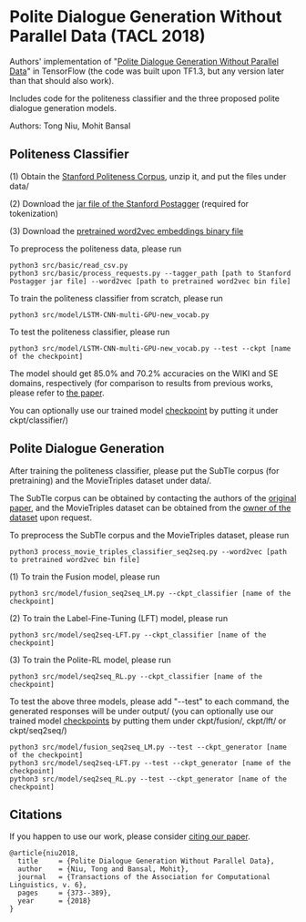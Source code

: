 # Polite Dialogue Generation Without Parallel Data (TACL 2018)

Authors' implementation of "[Polite Dialogue Generation Without Parallel Data](https://arxiv.org/abs/1805.03162)" in TensorFlow (the code was built upon TF1.3, but any version later than that should also work).

Includes code for the politeness classifier and the three proposed polite dialogue generation models.

Authors: Tong Niu, Mohit Bansal

## Politeness Classifier

(1) Obtain the [Stanford Politeness Corpus](http://www.cs.cornell.edu/~cristian/Politeness_files/Stanford_politeness_corpus.zip), unzip it, and put the files under data/

(2) Download the [jar file of the Stanford Postagger](https://nlp.stanford.edu/software/tagger.shtml) (required for tokenization)

(3) Download the [pretrained word2vec embeddings binary file](https://drive.google.com/uc?export=download&confirm=wa0J&id=0B7XkCwpI5KDYNlNUTTlSS21pQmM)

To preprocess the politeness data, please run
```
python3 src/basic/read_csv.py
python3 src/basic/process_requests.py --tagger_path [path to Stanford Postagger jar file] --word2vec [path to pretrained word2vec bin file]
```

To train the politeness classifier from scratch, please run
```
python3 src/model/LSTM-CNN-multi-GPU-new_vocab.py
```

To test the politeness classifier, please run
```
python3 src/model/LSTM-CNN-multi-GPU-new_vocab.py --test --ckpt [name of the checkpoint]
```
The model should get 85.0% and 70.2% accuracies on the WIKI and SE domains, respectively (for comparison to results from previous works, please refer to [the paper](https://arxiv.org/abs/1805.03162). 

You can optionally use our trained model [checkpoint](https://drive.google.com/open?id=1593PqiZFk8O1p7095D-8E6KDvxx6j1qQ) by putting it under ckpt/classifier/)

## Polite Dialogue Generation
After training the politeness classifier, please put the SubTle corpus (for pretraining) and the MovieTriples dataset under data/.

The SubTle corpus can be obtained by contacting the authors of the [original paper](http://www.inesc-id.pt/publications/10062/pdf), 
and the MovieTriples dataset can be obtained from the [owner of the dataset](https://github.com/julianser) upon request.

To preprocess the SubTle corpus and the MovieTriples dataset, please run
```
python3 process_movie_triples_classifier_seq2seq.py --word2vec [path to pretrained word2vec bin file]
```

(1) To train the Fusion model, please run
```
python3 src/model/fusion_seq2seq_LM.py --ckpt_classifier [name of the checkpoint]
```
(2) To train the Label-Fine-Tuning (LFT) model, please run
```
python3 src/model/seq2seq-LFT.py --ckpt_classifier [name of the checkpoint]
```
(3) To train the Polite-RL model, please run
```
python3 src/model/seq2seq_RL.py --ckpt_classifier [name of the checkpoint]
```

To test the above three models, please add "--test" to each command, the generated responses will be under output/ (you can optionally use our trained model [checkpoints](https://drive.google.com/open?id=1593PqiZFk8O1p7095D-8E6KDvxx6j1qQ) by putting them under ckpt/fusion/, ckpt/lft/ or ckpt/seq2seq/)
```
python3 src/model/fusion_seq2seq_LM.py --test --ckpt_generator [name of the checkpoint]
python3 src/model/seq2seq-LFT.py --test --ckpt_generator [name of the checkpoint]
python3 src/model/seq2seq_RL.py --test --ckpt_generator [name of the checkpoint]
```

## Citations

If you happen to use our work, please consider [citing our paper](https://dblp.uni-trier.de/rec/bibtex/journals/corr/abs-1805-03162).
```
@article{niu2018,
  title     = {Polite Dialogue Generation Without Parallel Data},
  author    = {Niu, Tong and Bansal, Mohit},
  journal   = {Transactions of the Association for Computational Linguistics, v. 6},
  pages     = {373--389},
  year      = {2018}
}
```
